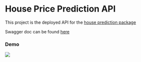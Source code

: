 # House Price Prediction API

This project is the deployed API for the [house prediction package](https://pypi.org/project/arnold-house-price-regression-model/0.0.8/#description)

Swagger doc can be found [here](https://vast-hamlet-41400.herokuapp.com/docs#/)

### Demo
<img src="demo/demo.gif"/>

